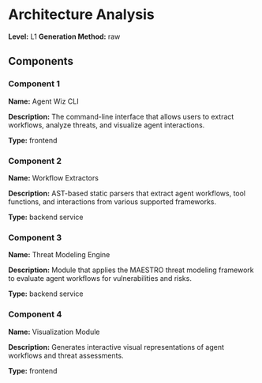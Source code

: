 # Architecture Analysis

**Level:** L1
**Generation Method:** raw

## Components

### Component 1

**Name:** Agent Wiz CLI

**Description:** The command-line interface that allows users to extract workflows, analyze threats, and visualize agent interactions.

**Type:** frontend

### Component 2

**Name:** Workflow Extractors

**Description:** AST-based static parsers that extract agent workflows, tool functions, and interactions from various supported frameworks.

**Type:** backend service

### Component 3

**Name:** Threat Modeling Engine

**Description:** Module that applies the MAESTRO threat modeling framework to evaluate agent workflows for vulnerabilities and risks.

**Type:** backend service

### Component 4

**Name:** Visualization Module

**Description:** Generates interactive visual representations of agent workflows and threat assessments.

**Type:** frontend

